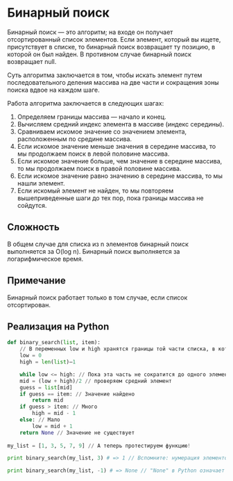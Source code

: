 # Бинарный поиск

Бинарный поиск — это алгоритм; на входе он получает отсортированный список элементов. Если элемент, который вы ищете, присутствует в списке, то бинарный поиск возвращает ту позицию, в которой он был найден. В противном случае бинарный поиск возвращает null.

Суть алгоритма заключается в том, чтобы искать элемент путем последовательного деления массива на две части и сокращения зоны поиска вдвое на каждом шаге.

Работа алгоритма заключается в следующих шагах:

1. Определяем границы массива — начало и конец.
2. Вычисляем средний индекс элемента в массиве (индекс середины).
3. Сравниваем искомое значение со значением элемента, расположенным по средине массива.
4. Если искомое значение меньше значения в середине массива, то мы продолжаем поиск в левой половине массива.
5. Если искомое значение больше, чем значение в середине массива, то мы продолжаем поиск в правой половине массива.
6. Если искомое значение равно значению в середине массива, то мы нашли элемент.
7. Если искомый элемент не найден, то мы повторяем вышеприведенные шаги до тех пор, пока границы массива не сойдутся.


## Сложность
В общем случае для списка из n элементов бинарный поиск выполняется за O(log n).
Бинарный поиск выполняется за логарифмическое время.

## Примечание
Бинарный поиск работает только в том случае, если список отсортирован.

## Реализация на Python

```Python
def binary_search(list, item):
    // В переменных low и high хранятся границы той части списка, в которой выполняется поиск
    low = 0
    high = len(list)—1

    while low <= high: // Пока эта часть не сократится до одного элемента …
    mid = (low + high)/2 // проверяем средний элемент
    guess = list[mid]
    if guess == item: // Значение найдено
        return mid
    if guess > item: // Много
        high = mid - 1
    else: // Мало
        low = mid + 1
    return None // Значение не существует
    
my_list = [1, 3, 5, 7, 9] // А теперь протестируем функцию!

print binary_search(my_list, 3) # => 1 // Вспомните: нумерация элементов начинается с 0. Второй ячейке соответствует индекс 1

print binary_search(my_list, -1) # => None // "None" в Python означает "ничто". Это признак того, что элемент не найден»
```
